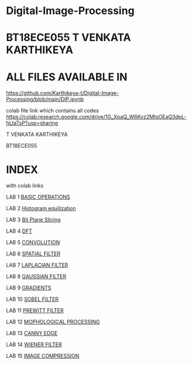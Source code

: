 # Digital-Image-Processing
# BT18ECE055 T VENKATA KARTHIKEYA 


# ALL FILES AVAILABLE  IN

https://github.com/Karthikeya-t/Digital-Image-Processing/blob/main/DIP.ipynb

colab file link which contains all codes
https://colab.research.google.com/drive/1G_XpaQ_W6Kvz2MtsOEaQ3dpL-hLtaTsP?usp=sharing

T VENKATA KARTHIKEYA

BT18ECE055 

# INDEX
with colab links

LAB 1 [BASIC OPERATIONS](https://colab.research.google.com/drive/1G_XpaQ_W6Kvz2MtsOEaQ3dpL-hLtaTsP#scrollTo=QBxieVZysT0J)

LAB 2 [Histogram equilization](https://colab.research.google.com/drive/1G_XpaQ_W6Kvz2MtsOEaQ3dpL-hLtaTsP#scrollTo=hfg752Zu9l5o)

LAB 3  [Bit Plane Slicing](https://colab.research.google.com/drive/1G_XpaQ_W6Kvz2MtsOEaQ3dpL-hLtaTsP#scrollTo=QDwunMxXSL8A)

LAB 4 [DFT](https://colab.research.google.com/drive/1G_XpaQ_W6Kvz2MtsOEaQ3dpL-hLtaTsP#scrollTo=kVD32QZKWlO7)

LAB 5 [CONVOLUTION](https://colab.research.google.com/drive/1G_XpaQ_W6Kvz2MtsOEaQ3dpL-hLtaTsP#scrollTo=kVD32QZKWlO7)

LAB 6 [SPATIAL FILTER](https://colab.research.google.com/drive/1G_XpaQ_W6Kvz2MtsOEaQ3dpL-hLtaTsP#scrollTo=HqallTSzzDJy)

LAB 7 [LAPLACIAN FILTER](https://colab.research.google.com/drive/1G_XpaQ_W6Kvz2MtsOEaQ3dpL-hLtaTsP#scrollTo=BnzbnV5azoG1)

LAB 8 [GAUSSIAN FILTER](https://colab.research.google.com/drive/1G_XpaQ_W6Kvz2MtsOEaQ3dpL-hLtaTsP#scrollTo=BnzbnV5azoG1)

LAB 9 [GRADIENTS](https://colab.research.google.com/drive/1G_XpaQ_W6Kvz2MtsOEaQ3dpL-hLtaTsP#scrollTo=TzppQu-d0T3W)
     
LAB 10 [SOBEL FILTER](https://colab.research.google.com/drive/1G_XpaQ_W6Kvz2MtsOEaQ3dpL-hLtaTsP#scrollTo=TzppQu-d0T3W)

LAB 11 [PREWITT FILTER](https://colab.research.google.com/drive/1G_XpaQ_W6Kvz2MtsOEaQ3dpL-hLtaTsP#scrollTo=TzppQu-d0T3W)

LAB 12 [MOPHOLOGICAL PROCESSING](https://colab.research.google.com/drive/1G_XpaQ_W6Kvz2MtsOEaQ3dpL-hLtaTsP#scrollTo=JYrpvnvQOdw5)

LAB 13 [CANNY EDGE](https://colab.research.google.com/drive/1G_XpaQ_W6Kvz2MtsOEaQ3dpL-hLtaTsP#scrollTo=JYrpvnvQOdw5)

LAB 14 [WIENER FILTER](https://colab.research.google.com/drive/1G_XpaQ_W6Kvz2MtsOEaQ3dpL-hLtaTsP#scrollTo=tV-s1kgwQOxD)

LAB 15 [IMAGE COMPRESSION](https://colab.research.google.com/drive/1G_XpaQ_W6Kvz2MtsOEaQ3dpL-hLtaTsP#scrollTo=AV600m9cVIxd)


